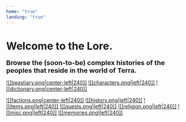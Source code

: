 ```yaml
---
home: "true"
landing: "true"
---
```

# Welcome to the Lore.
<font size=4><b>Browse the (soon-to-be) complex histories of the peoples that reside in the world of Terra.</b></font>
 
<a href="World/Beastiary/Beastiary.md">![[beastiary.png|center-left|240]]</a>
<a href="World/Characters/Characters.md">![[characters.png|left|240]]</a>
<a href="World/Dictionary/Dictionary.md">![[dictionary.png|center-left|240]]</a>

<a href="World/Factions/Factions/Factions.md">![[factions.png|center-left|240]]</a>
<a href="World/History/History.md">![[history.png|left|240]]</a>
<a href="World/Items/Items.md">![[items.png|left|240]]</a>
<a href="World/Quests/Quests.md">![[quests.png|left|240]]</a>
<a href="World/Religion/Religion.md">![[religion.png|left|240]]</a>
<a href="World/Misc/Misc.md">![[misc.png|left|240]]</a>
<a href="World/Memories/Memories.md">![[memories.png|left|240]]</a>
